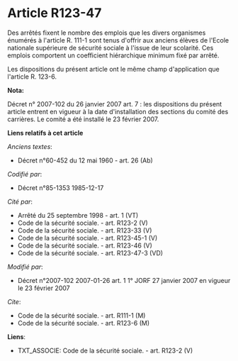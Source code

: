 # Article R123-47

Des arrêtés fixent le nombre des emplois que les divers organismes énumérés à l'article R. 111-1 sont tenus d'offrir aux
anciens élèves de l'Ecole nationale supérieure de sécurité sociale à l'issue de leur scolarité. Ces emplois comportent un
coefficient hiérarchique minimum fixé par arrêté. 

Les dispositions du présent article ont le même champ d'application que l'article R. 123-6.

**Nota:**

Décret n° 2007-102 du 26 janvier 2007 art. 7 : les dispositions du présent article entrent en vigueur à la date
d'installation des sections du comité des carrières. Le comité a été installé le 23 février 2007.

**Liens relatifs à cet article**

_Anciens textes_:

  - Décret n°60-452 du 12 mai 1960 - art. 26 (Ab)

_Codifié par_:

  - Décret n°85-1353 1985-12-17

_Cité par_:

  - Arrêté du 25 septembre 1998 - art. 1 (VT)
  - Code de la sécurité sociale. - art. R123-2 (V)
  - Code de la sécurité sociale. - art. R123-33 (V)
  - Code de la sécurité sociale. - art. R123-45-1 (V)
  - Code de la sécurité sociale. - art. R123-46 (V)
  - Code de la sécurité sociale. - art. R123-47-3 (VD)

_Modifié par_:

  - Décret n°2007-102 2007-01-26 art. 1 1° JORF 27 janvier 2007 en vigueur le 23 février 2007

_Cite_:

  - Code de la sécurité sociale. - art. R111-1 (M)
  - Code de la sécurité sociale. - art. R123-6 (M)

**Liens**:

  - TXT_ASSOCIE: Code de la sécurité sociale. - art. R123-2 (V)
